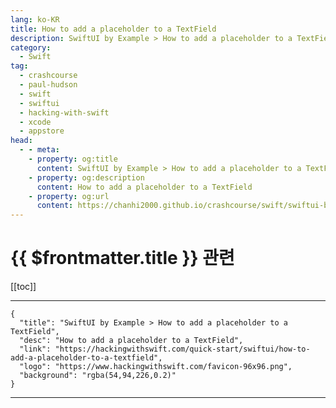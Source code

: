 ```yaml
---
lang: ko-KR
title: How to add a placeholder to a TextField
description: SwiftUI by Example > How to add a placeholder to a TextField
category:
  - Swift
tag: 
  - crashcourse
  - paul-hudson
  - swift
  - swiftui
  - hacking-with-swift
  - xcode
  - appstore
head:
  - - meta:
    - property: og:title
      content: SwiftUI by Example > How to add a placeholder to a TextField
    - property: og:description
      content: How to add a placeholder to a TextField
    - property: og:url
      content: https://chanhi2000.github.io/crashcourse/swift/swiftui-by-example/06-user-interface-controls/how-to-add-a-placeholder-to-a-textfield.html
---
```


# {{ $frontmatter.title }} 관련

[[toc]]

---

```component VPCard
{
  "title": "SwiftUI by Example > How to add a placeholder to a TextField",
  "desc": "How to add a placeholder to a TextField",
  "link": "https://hackingwithswift.com/quick-start/swiftui/how-to-add-a-placeholder-to-a-textfield",
  "logo": "https://www.hackingwithswift.com/favicon-96x96.png",
  "background": "rgba(54,94,226,0.2)"
}
```

---

<TagLinks />